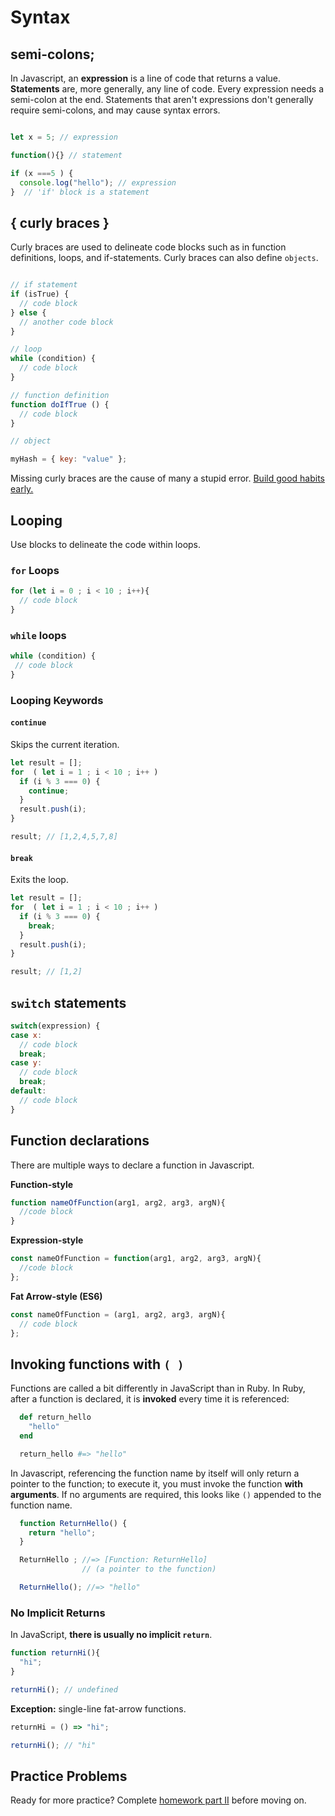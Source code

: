 # Syntax

## semi-colons; 

In Javascript, an __expression__ is a line of code that returns a value. __Statements__ are, more generally, any line of code. Every expression needs a semi-colon at the end. Statements that aren't expressions don't generally require semi-colons, and may cause syntax errors.

```javascript

let x = 5; // expression

function(){} // statement

if (x ===5 ) {
  console.log("hello"); // expression
}  // 'if' block is a statement
```

## { curly braces }

Curly braces are used to delineate code blocks such as in function definitions, loops, and if-statements.  Curly braces can also define `objects`.

```javascript

// if statement
if (isTrue) {
  // code block
} else {
  // another code block
}

// loop
while (condition) {
  // code block
}

// function definition
function doIfTrue () {
  // code block
}

// object

myHash = { key: "value" };

```

Missing curly braces are the cause of many a stupid error. [Build good habits early.](indentation.md)

## Looping

Use blocks to delineate the code within loops.

### `for` Loops

```js
for (let i = 0 ; i < 10 ; i++){
  // code block
}
```

### `while` loops

```js
while (condition) {
 // code block
}
```
### Looping Keywords

#### `continue` 

Skips the current iteration.

```javascript
let result = [];
for  ( let i = 1 ; i < 10 ; i++ )
  if (i % 3 === 0) {
    continue;
  }
  result.push(i);
}

result; // [1,2,4,5,7,8]
```

#### `break` 

Exits the loop.
```js
let result = [];
for  ( let i = 1 ; i < 10 ; i++ )
  if (i % 3 === 0) {
    break;
  }
  result.push(i);
}

result; // [1,2]
```


## `switch` statements

```js
switch(expression) {
case x:
  // code block
  break;
case y:
  // code block
  break;
default:
  // code block
}
```

## Function declarations

There are multiple ways to declare a function in Javascript.

**Function-style**
```javascript
function nameOfFunction(arg1, arg2, arg3, argN){
  //code block
}
```
**Expression-style**
```javascript
const nameOfFunction = function(arg1, arg2, arg3, argN){
  //code block
};
```
**Fat Arrow-style (ES6)** 
```javascript
const nameOfFunction = (arg1, arg2, arg3, argN){
  // code block
};
```

## Invoking functions with `( )`

Functions are called a bit differently in JavaScript than in Ruby. In Ruby, after a function is declared, it is **invoked** every time it is referenced:

```ruby
  def return_hello
    "hello"
  end

  return_hello #=> "hello"
```

In Javascript, referencing the function name by itself will only return a pointer to the function; to execute it, you must invoke the function **with arguments**. If no arguments are required, this looks like `()` appended to the function name. 

```javascript
  function ReturnHello() {
    return "hello";
  }

  ReturnHello ; //=> [Function: ReturnHello]
                // (a pointer to the function)

  ReturnHello(); //=> "hello"
```

### No Implicit Returns

In JavaScript, **there is usually no implicit `return`**.

```javascript
function returnHi(){
  "hi";
}

returnHi(); // undefined
```

**Exception:** single-line fat-arrow functions.
```js
returnHi = () => "hi";

returnHi(); // "hi"
```

## Practice Problems

Ready for more practice? Complete [homework part II][intro-js-homework] before moving on.

[intro-js-homework]: ../homeworks/questions/js_intro.md
